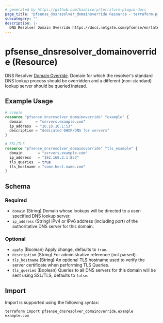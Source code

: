 ```yaml
---
# generated by https://github.com/hashicorp/terraform-plugin-docs
page_title: "pfsense_dnsresolver_domainoverride Resource - terraform-provider-pfsense"
subcategory: ""
description: |-
  DNS Resolver Domain Override https://docs.netgate.com/pfsense/en/latest/services/dns/resolver-domain-overrides.html. Domain for which the resolver's standard DNS lookup process should be overridden and a different (non-standard) lookup server should be queried instead.
---
```


# pfsense_dnsresolver_domainoverride (Resource)

DNS Resolver [Domain Override](https://docs.netgate.com/pfsense/en/latest/services/dns/resolver-domain-overrides.html). Domain for which the resolver's standard DNS lookup process should be overridden and a different (non-standard) lookup server should be queried instead.

## Example Usage

```terraform
# simple
resource "pfsense_dnsresolver_domainoverride" "example" {
  domain      = "servers.example.com"
  ip_address  = "10.10.10.1:53"
  description = "dedicated DHCP/DNS for servers"
}

# SSL/TLS
resource "pfsense_dnsresolver_domainoverride" "tls_example" {
  domain       = "servers.example.com"
  ip_address   = "192.168.2.1:853"
  tls_queries  = true
  tls_hostname = "some.host.name.com"
}
```

<!-- schema generated by tfplugindocs -->
## Schema

### Required

- `domain` (String) Domain whose lookups will be directed to a user-specified DNS lookup server.
- `ip_address` (String) IPv4 or IPv6 address (including port) of the authoritative DNS server for this domain.

### Optional

- `apply` (Boolean) Apply change, defaults to `true`.
- `description` (String) For administrative reference (not parsed).
- `tls_hostname` (String) An optional TLS hostname used to verify the server certificate when performing TLS Queries.
- `tls_queries` (Boolean) Queries to all DNS servers for this domain will be sent using SSL/TLS, defaults to `false`.

## Import

Import is supported using the following syntax:

```shell
terraform import pfsense_dnsresolver_domainoverride.example example.com
```
